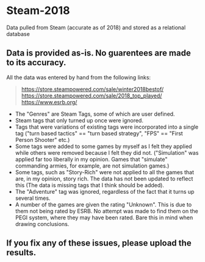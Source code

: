 # Steam-2018
Data pulled from Steam (accurate as of 2018) and stored as a relational database

## Data is provided as-is. No guarentees are made to its accuracy.
All the data was entered by hand from the following links:

> https://store.steampowered.com/sale/winter2018bestof/
> https://store.steampowered.com/sale/2018_top_played/
> https://www.esrb.org/


* The "Genres" are Steam Tags, some of which are user defined.  
* Steam tags that only turned up once were ignored.  
* Tags that were variations of existing tags were incorporated into a single tag ("turn based tactics" == "turn based strategy", "FPS" == "First Person Shooter" etc.)  
* Some tags were added to some games by myself as I felt they applied while others were removed because I felt they did not. ("Simulation" was applied far too liberally in my opinion. Games that "simulate" commanding armies, for example, are not simulation games.)  
* Some tags, such as "Story-Rich" were not applied to all the games that are, in my opinion, story rich. The data has not been updated to reflect this (The data is missing tags that I think should be added).  
* The "Adventure" tag was ignored, regardless of the fact that it turns up several times.  
* A number of the games are given the rating "Unknown". This is due to them not being rated by ESRB. No attempt was made to find them on the PEGI system, where they may have been rated. Bare this in mind when drawing conclusions.


## If you fix any of these issues, please upload the results.
